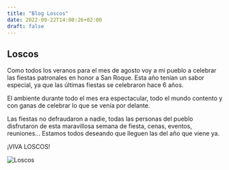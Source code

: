 ```yaml
---
title: "Blog Loscos"
date: 2022-09-22T14:00:26+02:00
draft: false
---
```



## Loscos
Como todos los veranos para el mes de agosto voy a mi pueblo a celebrar las fiestas patronales en honor a San Roque. Esta año tenían un sabor especial, ya que las últimas fiestas se celebraron hace 6 años.

El ambiente durante todo el mes era espectacular, todo el mundo contento y con ganas de celebrar lo que se venía por delante.

Las fiestas no defraudaron a nadie, todas las personas del pueblo disfrutaron de esta maravillosa semana de fiesta, cenas, eventos, reuniones... Estamos todos deseando que lleguen las del año que viene ya.

¡VIVA LOSCOS!

![Loscos](/loscos.jpg)